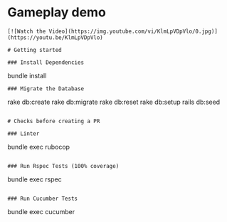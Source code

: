 # Gameplay demo
```
[![Watch the Video](https://img.youtube.com/vi/KlmLpVDpVlo/0.jpg)](https://youtu.be/KlmLpVDpVlo)

# Getting started

### Install Dependencies
```
bundle install
```
### Migrate the Database
```
rake db:create
rake db:migrate
rake db:reset
rake db:setup
rails db:seed
```

# Checks before creating a PR

### Linter
```
bundle exec rubocop
```

### Run Rspec Tests (100% coverage)
```
bundle exec rspec
```

### Run Cucumber Tests
```
bundle exec cucumber
```
